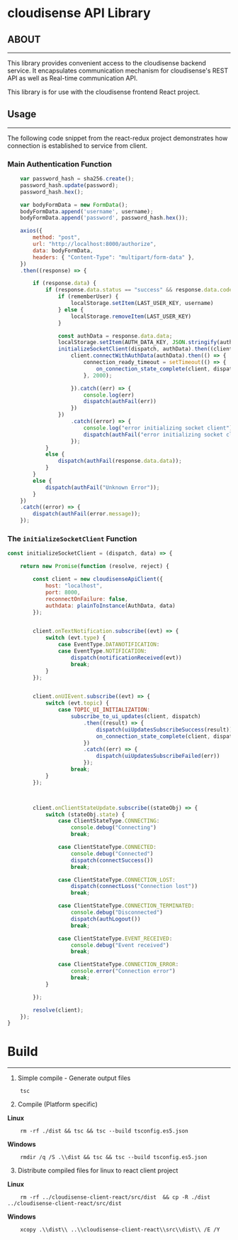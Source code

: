 # cloudisense API Library

## ABOUT
---

This library provides convenient access to the cloudisense backend service. It encapsulates communication mechanism for cloudisense's REST API as well as Real-time communication API.

This library is for use with the cloudisense frontend React project.


## Usage
---

The following code snippet from the react-redux project demonstrates how connection is established to service from client.

### Main Authentication Function

```javascript
    var password_hash = sha256.create();
    password_hash.update(password);
    password_hash.hex();

    var bodyFormData = new FormData();
    bodyFormData.append('username', username);
    bodyFormData.append('password', password_hash.hex());

    axios({
        method: "post",
        url: "http://localhost:8000/authorize",
        data: bodyFormData,
        headers: { "Content-Type": "multipart/form-data" },
    })
    .then((response) => {

        if (response.data) {
            if (response.data.status == "success" && response.data.code == 200) {
                if (rememberUser) {
                    localStorage.setItem(LAST_USER_KEY, username)
                } else {
                    localStorage.removeItem(LAST_USER_KEY)
                }

                const authData = response.data.data;
                localStorage.setItem(AUTH_DATA_KEY, JSON.stringify(authData))
                initializeSocketClient(dispatch, authData).then((client) => {
                    client.connectWithAuthData(authData).then(() => {
                        connection_ready_timeout = setTimeout(() => {
                            on_connection_state_complete(client, dispatch)
                        }, 2000);

                    }).catch((err) => {
                        console.log(err)
                        dispatch(authFail(err))
                    })
                })
                    .catch((error) => {
                        console.log("error initializing socket client")
                        dispatch(authFail("error initializing socket client"))
                    });
            }
            else {
                dispatch(authFail(response.data.data));
            }
        }
        else {
            dispatch(authFail("Unknown Error"));
        }
    })
    .catch((error) => {
        dispatch(authFail(error.message));
    });
```

### The `initializeSocketClient` Function



```javascript
const initializeSocketClient = (dispatch, data) => {

    return new Promise(function (resolve, reject) {

        const client = new cloudisenseApiClient({
            host: "localhost",
            port: 8000,
            reconnectOnFailure: false,
            authdata: plainToInstance(AuthData, data)
        });


        client.onTextNotification.subscribe((evt) => {
            switch (evt.type) {
                case EventType.DATANOTIFICATION:
                case EventType.NOTIFICATION:
                    dispatch(notificationReceived(evt))
                    break;
            }
        });


        client.onUIEvent.subscribe((evt) => {
            switch (evt.topic) {
                case TOPIC_UI_INITIALIZATION:
                    subscribe_to_ui_updates(client, dispatch)
                        .then((result) => {
                            dispatch(uiUpdatesSubscribeSuccess(result))
                            on_connection_state_complete(client, dispatch, evt.data);
                        })
                        .catch((err) => {
                            dispatch(uiUpdatesSubscribeFailed(err))
                        });
                    break;
            }
        });



        client.onClientStateUpdate.subscribe((stateObj) => {
            switch (stateObj.state) {
                case ClientStateType.CONNECTING:
                    console.debug("Connecting")
                    break;

                case ClientStateType.CONNECTED:
                    console.debug("Connected")
                    dispatch(connectSuccess())
                    break;

                case ClientStateType.CONNECTION_LOST:
                    dispatch(connectLoss("Connection lost"))
                    break;

                case ClientStateType.CONNECTION_TERMINATED:
                    console.debug("Disconnected")
                    dispatch(authLogout())
                    break;

                case ClientStateType.EVENT_RECEIVED:
                    console.debug("Event received")
                    break;

                case ClientStateType.CONNECTION_ERROR:
                    console.error("Connection error")
                    break;
            }

        });

        resolve(client);
    });
}
```


# Build
---

1. Simple compile - Generate output files

```shell
    tsc
```



2. Compile (Platform specific)

**Linux**


```shell
    rm -rf ./dist && tsc && tsc --build tsconfig.es5.json
```


**Windows**

```shell
    rmdir /q /S .\\dist && tsc && tsc --build tsconfig.es5.json
```


3. Distribute compiled files for linux to react client project

**Linux**


```shell
    rm -rf ../cloudisense-client-react/src/dist  && cp -R ./dist ../cloudisense-client-react/src/dist
```

**Windows**


```shell
    xcopy .\\dist\\ ..\\cloudisense-client-react\\src\\dist\\ /E /Y
```
    